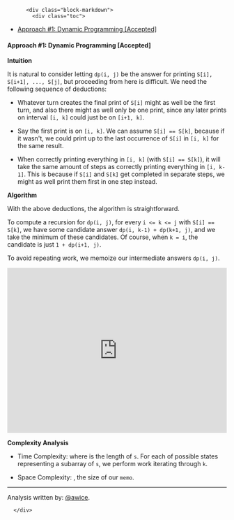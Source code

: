 <div class="article-body">
        
          <div class="block-markdown">
            <div class="toc">
<ul>
<li><a href="#approach-1-dynamic-programming-accepted">Approach #1: Dynamic Programming [Accepted]</a></li>
</ul>
</div>
<h4 id="approach-1-dynamic-programming-accepted">Approach #1: Dynamic Programming [Accepted]</h4>
<p><strong>Intuition</strong></p>
<p>It is natural to consider letting <code>dp(i, j)</code> be the answer for printing <code>S[i], S[i+1], ..., S[j]</code>, but proceeding from here is difficult.  We need the following sequence of deductions:</p>
<ul>
<li>
<p>Whatever turn creates the final print of <code>S[i]</code> might as well be the first turn, and also there might as well only be one print, since any later prints on interval <code>[i, k]</code> could just be on <code>[i+1, k]</code>.</p>
</li>
<li>
<p>Say the first print is on <code>[i, k]</code>.  We can assume <code>S[i] == S[k]</code>, because if it wasn't, we could print up to the last occurrence of <code>S[i]</code> in <code>[i, k]</code> for the same result.</p>
</li>
<li>
<p>When correctly printing everything in <code>[i, k]</code> (with <code>S[i] == S[k]</code>), it will take the same amount of steps as correctly printing everything in <code>[i, k-1]</code>.  This is because if <code>S[i]</code> and <code>S[k]</code> get completed in separate steps, we might as well print them first in one step instead.</p>
</li>
</ul>
<p><strong>Algorithm</strong></p>
<p>With the above deductions, the algorithm is straightforward.</p>
<p>To compute a recursion for <code>dp(i, j)</code>, for every <code>i &lt;= k &lt;= j</code> with <code>S[i] == S[k]</code>, we have some candidate answer <code>dp(i, k-1) + dp(k+1, j)</code>, and we take the minimum of these candidates.  Of course, when <code>k = i</code>, the candidate is just <code>1 + dp(i+1, j)</code>.</p>
<p>To avoid repeating work, we memoize our intermediate answers <code>dp(i, j)</code>.</p>
<iframe src="https://leetcode.com/playground/L3mAUr9w/shared" frameborder="0" width="100%" height="378" name="L3mAUr9w"></iframe>

<p><strong>Complexity Analysis</strong></p>
<ul>
<li>
<p>Time Complexity: <script type="math/tex; mode=display">O(N^3)</script> where <script type="math/tex; mode=display">N</script> is the length of <code>s</code>.  For each of <script type="math/tex; mode=display">O(N^2)</script> possible states representing a subarray of <code>s</code>, we perform <script type="math/tex; mode=display">O(N)</script> work iterating through <code>k</code>.</p>
</li>
<li>
<p>Space Complexity: <script type="math/tex; mode=display">O(N^2)</script>, the size of our <code>memo</code>.</p>
</li>
</ul>
<hr>
<p>Analysis written by: <a href="https://leetcode.com/awice">@awice</a>.</p>
          </div>
        
      </div>